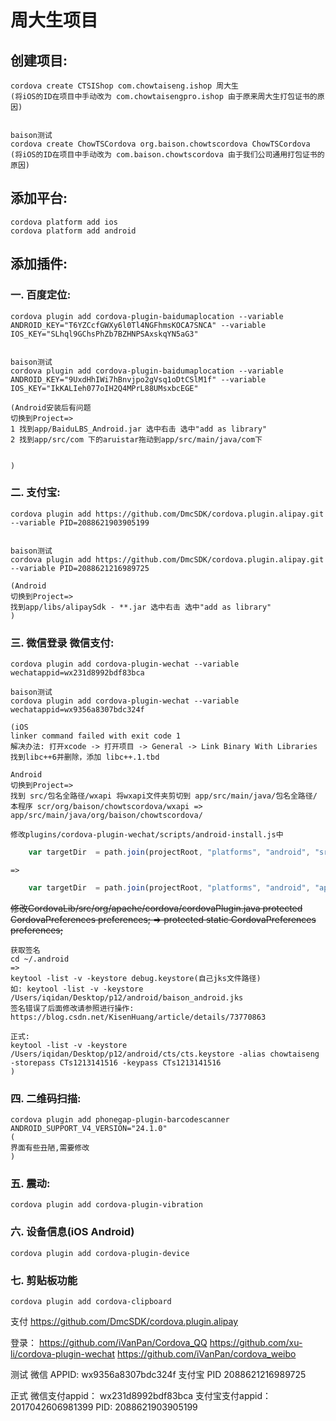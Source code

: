 # 周大生项目

## 创建项目: 
    cordova create CTSIShop com.chowtaiseng.ishop 周大生
    (将iOS的ID在项目中手动改为 com.chowtaisengpro.ishop 由于原来周大生打包证书的原因)


    baison测试
    cordova create ChowTSCordova org.baison.chowtscordova ChowTSCordova
    (将iOS的ID在项目中手动改为 com.baison.chowtscordova 由于我们公司通用打包证书的原因)

## 添加平台:
    cordova platform add ios
    cordova platform add android

## 添加插件:
### 一. 百度定位:
    cordova plugin add cordova-plugin-baidumaplocation --variable ANDROID_KEY="T6YZCcfGWXy6l0Tl4NGFhmsKOCA7SNCA" --variable IOS_KEY="SLhql9GChsPhZb7BZHNPSAxskqYN5aG3" 
    

    baison测试
    cordova plugin add cordova-plugin-baidumaplocation --variable ANDROID_KEY="9UxdHhIWi7hBnvjpo2gVsq1oDtCSlM1f" --variable IOS_KEY="IkKALIeh077oIH2Q4MPrL88UMsxbcEGE"
    
    (Android安装后有问题
    切换到Project=>
    1 找到app/BaiduLBS_Android.jar 选中右击 选中"add as library"
    2 找到app/src/com 下的aruistar拖动到app/src/main/java/com下


    )

### 二. 支付宝:
    cordova plugin add https://github.com/DmcSDK/cordova.plugin.alipay.git --variable PID=2088621903905199


    baison测试 
    cordova plugin add https://github.com/DmcSDK/cordova.plugin.alipay.git --variable PID=2088621216989725
    
    (Android 
    切换到Project=>
    找到app/libs/alipaySdk - **.jar 选中右击 选中"add as library"
    )

### 三. 微信登录 微信支付:
    cordova plugin add cordova-plugin-wechat --variable wechatappid=wx231d8992bdf83bca

    baison测试
    cordova plugin add cordova-plugin-wechat --variable wechatappid=wx9356a8307bdc324f

    (iOS
    linker command failed with exit code 1
    解决办法: 打开xcode -> 打开项目 -> General -> Link Binary With Libraries
    找到libc++6并删除，添加 libc++.1.tbd

    Android
    切换到Project=>
    找到 src/包名全路径/wxapi 将wxapi文件夹剪切到 app/src/main/java/包名全路径/
    本程序 scr/org/baison/chowtscordova/wxapi => app/src/main/java/org/baison/chowtscordova/

    修改plugins/cordova-plugin-wechat/scripts/android-install.js中
```javascript
    var targetDir  = path.join(projectRoot, "platforms", "android", "src", packageName.replace(/\./g, path.sep), "wxapi");
```
    =>
```javascript
    var targetDir  = path.join(projectRoot, "platforms", "android", "app", "src", "main", "java", packageName.replace(/\./g,    path.sep), "wxapi");
```
 

~~修改CordovaLib/src/org/apache/cordova/cordovaPlugin.java
    protected CordovaPreferences preferences; => protected static CordovaPreferences preferences;~~

    获取签名
    cd ~/.android 
    =>
    keytool -list -v -keystore debug.keystore(自己jks文件路径)
    如: keytool -list -v -keystore /Users/iqidan/Desktop/p12/android/baison_android.jks 
    签名错误了后面修改请参照进行操作: https://blog.csdn.net/KisenHuang/article/details/73770863

    正式:
    keytool -list -v -keystore /Users/iqidan/Desktop/p12/android/cts/cts.keystore -alias chowtaiseng -storepass CTs1213141516 -keypass CTs1213141516
    )


### 四. 二维码扫描:
    cordova plugin add phonegap-plugin-barcodescanner ANDROID_SUPPORT_V4_VERSION="24.1.0"
    (
    界面有些丑陋,需要修改
    )

### 五. 震动:
    cordova plugin add cordova-plugin-vibration

### 六. 设备信息(iOS Android)
    cordova plugin add cordova-plugin-device
    
### 七. 剪贴板功能
    cordova plugin add cordova-clipboard

支付
https://github.com/DmcSDK/cordova.plugin.alipay

登录：
https://github.com/iVanPan/Cordova_QQ
https://github.com/xu-li/cordova-plugin-wechat
https://github.com/iVanPan/cordova_weibo

测试
微信
APPID: wx9356a8307bdc324f
支付宝
PID 2088621216989725

正式
微信支付appid： wx231d8992bdf83bca
支付宝支付appid：2017042606981399
PID: 2088621903905199



